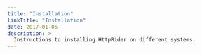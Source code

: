 ```yaml
---
title: "Installation"
linkTitle: "Installation"
date: 2017-01-05
description: >
  Instructions to installing HttpRider on different systems.
---
```



